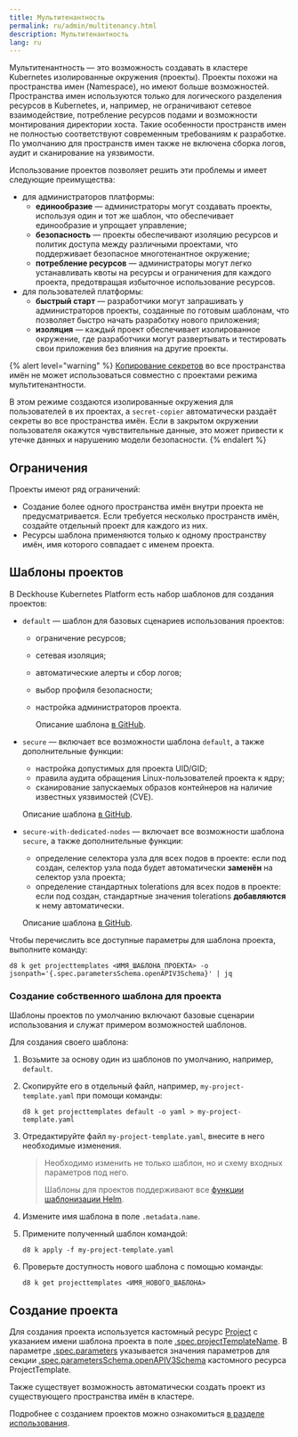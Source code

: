 ```yaml
---
title: Мультитенантность
permalink: ru/admin/multitenancy.html
description: Мультитенантность
lang: ru
---
```


Мультитенантность — это возможность создавать в кластере Kubernetes изолированные окружения (проекты). Проекты похожи на пространства имен (Namespace), но имеют больше возможностей. Пространства имен используются только для логического разделения ресурсов в Kubernetes, и, например, не ограничивают сетевое взаимодействие, потребление ресурсов подами и возможности монтирования директории хоста. Такие особенности пространств имен не полностью соответствуют современным требованиям к разработке. По умолчанию для пространств имен также не включена сборка логов, аудит и сканирование на уязвимости.

Использование проектов позволяет решить эти проблемы и имеет следующие преимущества:

* для администраторов платформы:
  * **единообразие** — администраторы могут создавать проекты, используя один и тот же шаблон, что обеспечивает единообразие и упрощает управление;
  * **безопасность** — проекты обеспечивают изоляцию ресурсов и политик доступа между различными проектами, что поддерживает безопасное многотенантное окружение;
  * **потребление ресурсов** — администраторы могут легко устанавливать квоты на ресурсы и ограничения для каждого проекта, предотвращая избыточное использование ресурсов.
* для пользователей платформы:
  * **быстрый старт** — разработчики могут запрашивать у администраторов проекты, созданные по готовым шаблонам, что позволяет быстро начать разработку нового приложения;
  * **изоляция** — каждый проект обеспечивает изолированное окружение, где разработчики могут развертывать и тестировать свои приложения без влияния на другие проекты.

{% alert level="warning" %}
[Копирование секретов](modules/secret-copier) во все пространства имён не может использоваться совместно с проектами режима мультитенантности.

В этом режиме создаются изолированные окружения для пользователей в их проектах, а `secret-copier` автоматически раздаёт секреты во все пространства имён.
Если в закрытом окружении пользователя окажутся чувствительные данные, это может привести к утечке данных и нарушению модели безопасности.
{% endalert %}

## Ограничения

Проекты имеют ряд ограничений:

- Создание более одного пространства имён внутри проекта не предусматривается. Если требуется несколько пространств имён, создайте отдельный проект для каждого из них.
- Ресурсы шаблона применяются только к одному пространству имён, имя которого совпадает с именем проекта.

## Шаблоны проектов

В Deckhouse Kubernetes Platform есть набор шаблонов для создания проектов:

- `default` — шаблон для базовых сценариев использования проектов:
  * ограничение ресурсов;
  * сетевая изоляция;
  * автоматические алерты и сбор логов;
  * выбор профиля безопасности;
  * настройка администраторов проекта.

    Описание шаблона [в GitHub](https://github.com/deckhouse/deckhouse/blob/main/modules/160-multitenancy-manager/images/multitenancy-manager/src/templates/default.yaml).

- `secure` — включает все возможности шаблона `default`, а также дополнительные функции:
  * настройка допустимых для проекта UID/GID;
  * правила аудита обращения Linux-пользователей проекта к ядру;
  * сканирование запускаемых образов контейнеров на наличие известных уязвимостей (CVE).

  Описание шаблона [в GitHub](https://github.com/deckhouse/deckhouse/blob/main/modules/160-multitenancy-manager/images/multitenancy-manager/src/templates/secure.yaml).

- `secure-with-dedicated-nodes` — включает все возможности шаблона `secure`, а также дополнительные функции:
  * определение селектора узла для всех подов в проекте: если под создан, селектор узла пода будет автоматически **заменён** на селектор узла проекта;
  * определение стандартных tolerations для всех подов в проекте: если под создан, стандартные значения tolerations **добавляются** к нему автоматически.

  Описание шаблона [в GitHub](https://github.com/deckhouse/deckhouse/blob/main/modules/160-multitenancy-manager/images/multitenancy-manager/src/templates/secure-with-dedicated-nodes.yaml).

Чтобы перечислить все доступные параметры для шаблона проекта, выполните команду:

```shell
d8 k get projecttemplates <ИМЯ_ШАБЛОНА_ПРОЕКТА> -o jsonpath='{.spec.parametersSchema.openAPIV3Schema}' | jq
```

### Создание собственного шаблона для проекта

Шаблоны проектов по умолчанию включают базовые сценарии использования и служат примером возможностей шаблонов.

Для создания своего шаблона:

1. Возьмите за основу один из шаблонов по умолчанию, например, `default`.
2. Скопируйте его в отдельный файл, например, `my-project-template.yaml` при помощи команды:

   ```shell
   d8 k get projecttemplates default -o yaml > my-project-template.yaml
   ```

3. Отредактируйте файл `my-project-template.yaml`, внесите в него необходимые изменения.

   > Необходимо изменить не только шаблон, но и схему входных параметров под него.
   >
   > Шаблоны для проектов поддерживают все [функции шаблонизации Helm](https://helm.sh/docs/chart_template_guide/function_list/).
4. Измените имя шаблона в поле `.metadata.name`.
5. Примените полученный шаблон командой:

   ```shell
   d8 k apply -f my-project-template.yaml
   ```

6. Проверьте доступность нового шаблона с помощью команды:

   ```shell
   d8 k get projecttemplates <ИМЯ_НОВОГО_ШАБЛОНА>
   ```

## Создание проекта

Для создания проекта используется кастомный ресурс [Project](cr.html#project) с указанием имени шаблона проекта в поле [.spec.projectTemplateName](cr.html#project-v1alpha2-spec-projecttemplatename).
В параметре [.spec.parameters](cr.html#project-v1alpha2-spec-parameters) указывается значения параметров для секции [.spec.parametersSchema.openAPIV3Schema](cr.html#projecttemplate-v1alpha1-spec-parametersschema-openapiv3schema) кастомного ресурса ProjectTemplate.

Также существует возможность автоматически создать проект из существующего пространства имён в кластере.

Подробнее с созданием проектов можно ознакомиться [в разделе использования](../user/multitenancy.html).
